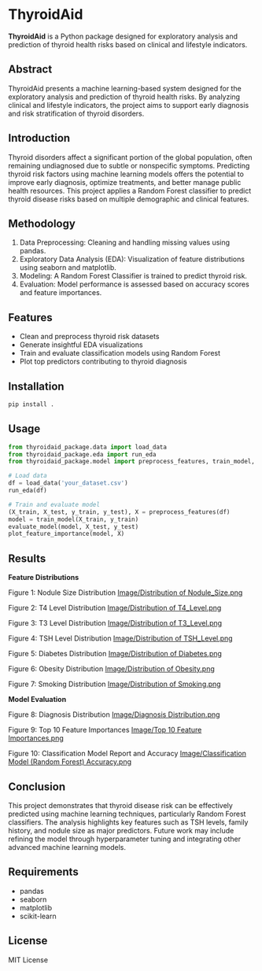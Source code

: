 # ThyroidAid

**ThyroidAid** is a Python package designed for exploratory analysis and prediction of thyroid health risks based on clinical and lifestyle indicators.

## Abstract
ThyroidAid presents a machine learning-based system designed for the exploratory analysis and prediction of thyroid health risks. By analyzing clinical and lifestyle indicators, the project aims to support early diagnosis and risk stratification of thyroid disorders.

## Introduction
Thyroid disorders affect a significant portion of the global population, often remaining undiagnosed due to subtle or nonspecific symptoms. Predicting thyroid risk factors using machine learning models offers the potential to improve early diagnosis, optimize treatments, and better manage public health resources. This project applies a Random Forest classifier to predict thyroid disease risks based on multiple demographic and clinical features.

## Methodology
1. Data Preprocessing: Cleaning and handling missing values using pandas.
2. Exploratory Data Analysis (EDA): Visualization of feature distributions using seaborn and matplotlib.
3. Modeling: A Random Forest Classifier is trained to predict thyroid risk.
4. Evaluation: Model performance is assessed based on accuracy scores and feature importances.

## Features
- Clean and preprocess thyroid risk datasets
- Generate insightful EDA visualizations
- Train and evaluate classification models using Random Forest
- Plot top predictors contributing to thyroid diagnosis

## Installation
```bash
pip install .
```

## Usage
```python
from thyroidaid_package.data import load_data
from thyroidaid_package.eda import run_eda
from thyroidaid_package.model import preprocess_features, train_model, evaluate_model, plot_feature_importance

# Load data
df = load_data('your_dataset.csv')
run_eda(df)

# Train and evaluate model
(X_train, X_test, y_train, y_test), X = preprocess_features(df)
model = train_model(X_train, y_train)
evaluate_model(model, X_test, y_test)
plot_feature_importance(model, X)
```

## Results

**Feature Distributions**

Figure 1: Nodule Size Distribution
[Image/Distribution of Nodule_Size.png](https://raw.githubusercontent.com/Sharanya-Chikke-Gowda/thyroidaid/refs/heads/main/Image/Distribution%20of%20Nodule_Size.png)

Figure 2: T4 Level Distribution
[Image/Distribution of T4_Level.png](https://raw.githubusercontent.com/Sharanya-Chikke-Gowda/thyroidaid/refs/heads/main/Image/Distribution%20of%20T4_Level.png)

Figure 3: T3 Level Distribution
[Image/Distribution of T3_Level.png](https://raw.githubusercontent.com/Sharanya-Chikke-Gowda/thyroidaid/refs/heads/main/Image/Distribution%20of%20T3_Level.png)

Figure 4: TSH Level Distribution
[Image/Distribution of TSH_Level.png](https://raw.githubusercontent.com/Sharanya-Chikke-Gowda/thyroidaid/refs/heads/main/Image/Distribution%20of%20TSH_Level.png)

Figure 5: Diabetes Distribution
[Image/Distribution of Diabetes.png](https://raw.githubusercontent.com/Sharanya-Chikke-Gowda/thyroidaid/refs/heads/main/Image/Distribution%20of%20Diabetes.png)

Figure 6: Obesity Distribution
[Image/Distribution of Obesity.png](https://raw.githubusercontent.com/Sharanya-Chikke-Gowda/thyroidaid/refs/heads/main/Image/Distribution%20of%20Obesity.png)

Figure 7: Smoking Distribution
[Image/Distribution of Smoking.png](https://raw.githubusercontent.com/Sharanya-Chikke-Gowda/thyroidaid/refs/heads/main/Image/Distribution%20of%20Smoking.png)

**Model Evaluation**

Figure 8: Diagnosis Distribution
[Image/Diagnosis Distribution.png](https://raw.githubusercontent.com/Sharanya-Chikke-Gowda/thyroidaid/refs/heads/main/Image/Diagnosis%20Distribution.png)

Figure 9: Top 10 Feature Importances
[Image/Top 10 Feature Importances.png](https://raw.githubusercontent.com/Sharanya-Chikke-Gowda/thyroidaid/refs/heads/main/Image/Top%2010%20Feature%20Importances.png)

Figure 10: Classification Model Report and Accuracy
[Image/Classification Model (Random Forest) Accuracy.png](https://raw.githubusercontent.com/Sharanya-Chikke-Gowda/thyroidaid/refs/heads/main/Image/Classification%20Model%20(Random%20Forest)%20Accuracy.png)

## Conclusion
This project demonstrates that thyroid disease risk can be effectively predicted using machine learning techniques, particularly Random Forest classifiers. The analysis highlights key features such as TSH levels, family history, and nodule size as major predictors. Future work may include refining the model through hyperparameter tuning and integrating other advanced machine learning models.

## Requirements
- pandas
- seaborn
- matplotlib
- scikit-learn

## License
MIT License
